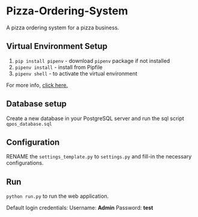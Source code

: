 # Pizza-Ordering-System

A pizza ordering system for a pizza business.

## Virtual Environment Setup
1. `pip install pipenv` - download `pipenv` package if not installed
2. `pipenv install` - install from Pipfile
3. `pipenv shell` - to activate the virtual environment

For more info, [click here.](https://pipenv-fork.readthedocs.io/en/latest/basics.html)

## Database setup

Create a new database in your PostgreSQL server and run the sql script `qpos_database.sql`

## Configuration

RENAME the `settings_template.py` to `settings.py` and fill-in the necessary configurations.

## Run

`python run.py` to run the web application.

Default login credentials:
Username: **Admin**
Password: **test**